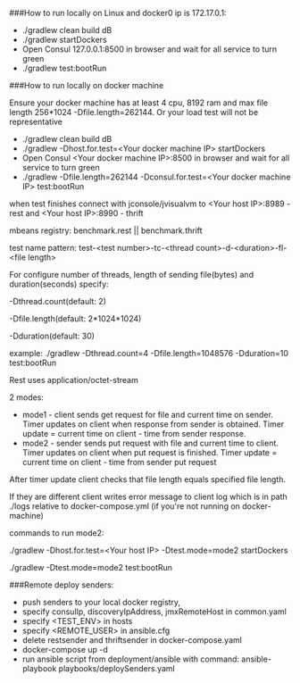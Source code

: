 ###How to run locally on Linux and docker0 ip is 172.17.0.1:
* ./gradlew clean build dB
* ./gradlew startDockers
* Open Consul 127.0.0.1:8500 in browser and wait for all service to turn green
* ./gradlew test:bootRun

###How to run locally on docker machine

Ensure your docker machine has at least 4 cpu, 8192 ram and max file length 256*1024 -Dfile.length=262144. Or your load test will not be representative

* ./gradlew clean build dB
* ./gradlew -Dhost.for.test=\<Your docker machine IP> startDockers
* Open Consul \<Your docker machine IP>:8500 in browser and wait for all service to turn green
* ./gradlew -Dfile.length=262144 -Dconsul.for.test=\<Your docker machine IP> test:bootRun

when test finishes connect with jconsole/jvisualvm to \<Your host IP>:8989 - rest and \<Your host IP>:8990 - thrift

mbeans registry: benchmark.rest || benchmark.thrift

test name pattern: test-\<test number>-tc-\<thread count>-d-\<duration>-fl-\<file length>

For configure number of threads, length of sending file(bytes) and duration(seconds) specify:

 -Dthread.count(default: 2)

 -Dfile.length(default: 2\*1024\*1024)

 -Dduration(default: 30)

example: ./gradlew -Dthread.count=4 -Dfile.length=1048576 -Dduration=10 test:bootRun

Rest uses application/octet-stream

2 modes:
* mode1 - client sends get request for file and current time on sender. Timer updates on client when response from sender is obtained.
Timer update = current time on client - time from sender response.
* mode2 - sender sends put request with file and current time to client. Timer updates on client when put request is finished.
Timer update = current time on client - time from sender put request

After timer update client checks that file length equals specified file length.

If they are different client writes error message to client log which is in path ./logs relative to docker-compose.yml (if you're not running on docker-machine)

commands to run mode2:

./gradlew -Dhost.for.test=\<Your host IP> -Dtest.mode=mode2 startDockers

./gradlew -Dtest.mode=mode2 test:bootRun


###Remote deploy senders:

* push senders to your local docker registry,
* specify consulIp, discoveryIpAddress, jmxRemoteHost in common.yaml
* specify \<TEST_ENV> in hosts
* specify \<REMOTE_USER> in ansible.cfg
* delete restsender and thriftsender in docker-compose.yaml
* docker-compose up -d
* run ansible script from deployment/ansible with command: ansible-playbook playbooks/deploySenders.yaml
